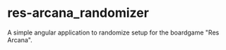 # res-arcana_randomizer
A simple angular application to randomize setup for the boardgame "Res Arcana".
